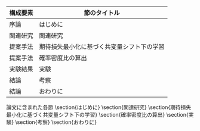 構成要素 | 節のタイトル
 --- | --- 
序論 | はじめに
関連研究 | 関連研究
提案手法 | 期待損失最小化に基づく共変量シフト下の学習
提案手法 | 確率密度比の算出
実験結果 | 実験
結論 | 考察
結論 | おわりに

論文に含まれた各節
\section{はじめに}
\section{関連研究}
\section{期待損失最小化に基づく共変量シフト下の学習}
\section{確率密度比の算出}
\section{実験}
\section{考察}
\section{おわりに}
